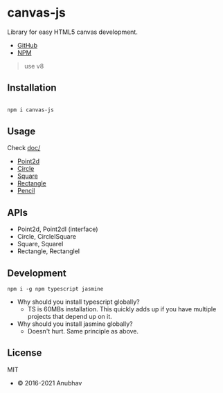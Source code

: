 # canvas-js

Library for easy HTML5 canvas development.

- [GitHub](https://github.com/IAmAnubhavSaini/canvas-js)
- [NPM](https://www.npmjs.com/package/canvas-js)

> use v8

## Installation

```bash

npm i canvas-js

```

## Usage

Check [doc/](./doc)

- [Point2d](./doc/Point2d.md)
- [Circle](./doc/Circle.md)
- [Square](./doc/Square.md)
- [Rectangle](./doc/Rectangle.md)
- [Pencil](./doc/Pencil.md)

## APIs

- Point2d, Point2dI (interface)
- Circle, CircleISquare
- Square, SquareI
- Rectangle, RectangleI

## Development

`npm i -g npm typescript jasmine`

- Why should you install typescript globally?
    - TS is 60MBs installation. This quickly adds up if you have multiple projects that depend up on it.
- Why should you install jasmine globally?
    - Doesn't hurt. Same principle as above.

## License

MIT

- &copy; 2016-2021 Anubhav
